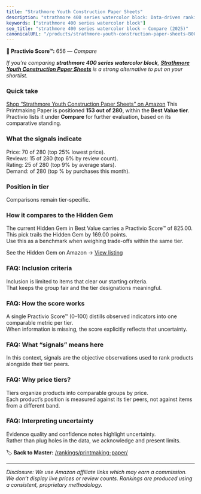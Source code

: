 ```yaml
---
title: "Strathmore Youth Construction Paper Sheets"
description: "strathmore 400 series watercolor block: Data-driven ranking using the Practivio Score™. Positioned by quality, value, demand, findability, momentum."
keywords: ["strathmore 400 series watercolor block"]
seo_title: "strathmore 400 series watercolor block — Compare (2025)"
canonicalURL: "/products/strathmore-youth-construction-paper-sheets-B001OHG3WC/"
---
```


**🛒 Practivio Score™:** 656 — _Compare_


*If you're comparing **strathmore 400 series watercolor block**, **[Strathmore Youth Construction Paper Sheets](https://www.amazon.com/dp/B001OHG3WC?tag=practivio-20)** is a strong alternative to put on your shortlist.*
### Quick take
[Shop “Strathmore Youth Construction Paper Sheets” on Amazon](https://www.amazon.com/dp/B001OHG3WC?tag=practivio-20)
This Printmaking Paper is positioned **153 out of 280**, within the **Best Value tier**.  
Practivio lists it under **Compare** for further evaluation, based on its comparative standing.

### What the signals indicate
Price: 70 of 280 (top 25% lowest price).  
Reviews: 15 of 280 (top 6% by review count).  
Rating: 25 of 280 (top 9% by average stars).  
Demand:  of 280 (top % by purchases this month).

### Position in tier
Comparisons remain tier-specific.

### How it compares to the Hidden Gem
The current Hidden Gem in Best Value carries a Practivio Score™ of 825.00.  
This pick trails the Hidden Gem by 169.00 points.  
Use this as a benchmark when weighing trade-offs within the same tier.  

See the Hidden Gem on Amazon → [View listing](https://www.amazon.com/dp/B0010DV4G0?tag=practivio-20)

### FAQ: Inclusion criteria
Inclusion is limited to items that clear our starting criteria.  
That keeps the group fair and the tier designations meaningful.

### FAQ: How the score works
A single Practivio Score™ (0–100) distills observed indicators into one comparable metric per tier.  
When information is missing, the score explicitly reflects that uncertainty.

### FAQ: What “signals” means here
In this context, signals are the objective observations used to rank products alongside their tier peers.

### FAQ: Why price tiers?
Tiers organize products into comparable groups by price.  
Each product’s position is measured against its tier peers, not against items from a different band.

### FAQ: Interpreting uncertainty
Evidence quality and confidence notes highlight uncertainty.  
Rather than plug holes in the data, we acknowledge and present limits.

<!-- Missing template for Compare/CompareWithinPriceClass -->


🏷️ **Back to Master:** [/rankings/printmaking-paper/](/rankings/printmaking-paper/)

---
_Disclosure: We use Amazon affiliate links which may earn a commission. We don’t display live prices or review counts. Rankings are produced using a consistent, proprietary methodology._
